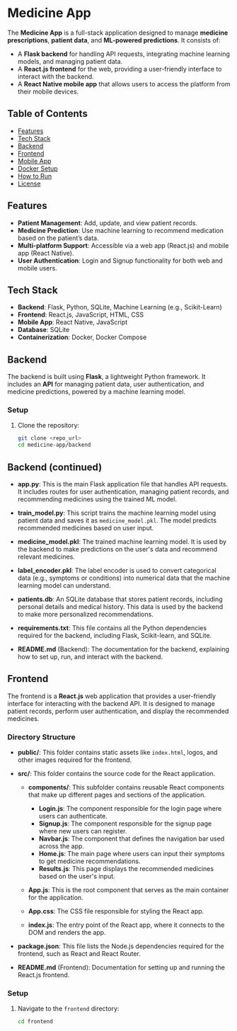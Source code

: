 # Medicine App

The **Medicine App** is a full-stack application designed to manage **medicine prescriptions**, **patient data**, and **ML-powered predictions**. It consists of:
- A **Flask backend** for handling API requests, integrating machine learning models, and managing patient data.
- A **React.js frontend** for the web, providing a user-friendly interface to interact with the backend.
- A **React Native mobile app** that allows users to access the platform from their mobile devices.

## Table of Contents

- [Features](#features)
- [Tech Stack](#tech-stack)
- [Backend](#backend)
- [Frontend](#frontend)
- [Mobile App](#mobile-app)
- [Docker Setup](#docker-setup)
- [How to Run](#how-to-run)
- [License](#license)

## Features

- **Patient Management**: Add, update, and view patient records.
- **Medicine Prediction**: Use machine learning to recommend medication based on the patient’s data.
- **Multi-platform Support**: Accessible via a web app (React.js) and mobile app (React Native).
- **User Authentication**: Login and Signup functionality for both web and mobile users.

## Tech Stack

- **Backend**: Flask, Python, SQLite, Machine Learning (e.g., Scikit-Learn)
- **Frontend**: React.js, JavaScript, HTML, CSS
- **Mobile App**: React Native, JavaScript
- **Database**: SQLite
- **Containerization**: Docker, Docker Compose

## Backend

The backend is built using **Flask**, a lightweight Python framework. It includes an **API** for managing patient data, user authentication, and medicine predictions, powered by a machine learning model.

### Setup

1. Clone the repository:
   ```bash
   git clone <repo_url>
   cd medicine-app/backend

## Backend (continued)

- **app.py**: This is the main Flask application file that handles API requests. It includes routes for user authentication, managing patient records, and recommending medicines using the trained ML model.
  
- **train_model.py**: This script trains the machine learning model using patient data and saves it as `medicine_model.pkl`. The model predicts recommended medicines based on user input.

- **medicine_model.pkl**: The trained machine learning model. It is used by the backend to make predictions on the user's data and recommend relevant medicines.

- **label_encoder.pkl**: The label encoder is used to convert categorical data (e.g., symptoms or conditions) into numerical data that the machine learning model can understand.

- **patients.db**: An SQLite database that stores patient records, including personal details and medical history. This data is used by the backend to make more personalized recommendations.

- **requirements.txt**: This file contains all the Python dependencies required for the backend, including Flask, Scikit-learn, and SQLite.

- **README.md** (Backend): The documentation for the backend, explaining how to set up, run, and interact with the backend.

## Frontend

The frontend is a **React.js** web application that provides a user-friendly interface for interacting with the backend API. It is designed to manage patient records, perform user authentication, and display the recommended medicines.

### Directory Structure

- **public/**: This folder contains static assets like `index.html`, logos, and other images required for the frontend.

- **src/**: This folder contains the source code for the React application.

  - **components/**: This subfolder contains reusable React components that make up different pages and sections of the application.
    - **Login.js**: The component responsible for the login page where users can authenticate.
    - **Signup.js**: The component responsible for the signup page where new users can register.
    - **Navbar.js**: The component that defines the navigation bar used across the app.
    - **Home.js**: The main page where users can input their symptoms to get medicine recommendations.
    - **Results.js**: This page displays the recommended medicines based on the user's input.

  - **App.js**: This is the root component that serves as the main container for the application.

  - **App.css**: The CSS file responsible for styling the React app.

  - **index.js**: The entry point of the React app, where it connects to the DOM and renders the app.

- **package.json**: This file lists the Node.js dependencies required for the frontend, such as React and React Router.

- **README.md** (Frontend): Documentation for setting up and running the React.js frontend.

### Setup

1. Navigate to the `frontend` directory:
   ```bash
   cd frontend

